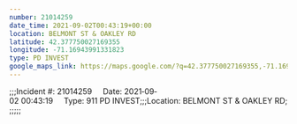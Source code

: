 ```yaml
---
number: 21014259
date_time: 2021-09-02T00:43:19+00:00
location: BELMONT ST & OAKLEY RD
latitude: 42.377750027169355
longitude: -71.16943991331823
type: PD INVEST
google_maps_link: https://maps.google.com/?q=42.377750027169355,-71.16943991331823
---
```


;;;Incident #: 21014259     Date: 2021‐09‐02 00:43:19     Type: 911 PD INVEST;;;Location: BELMONT ST & OAKLEY RD;;;;;;
